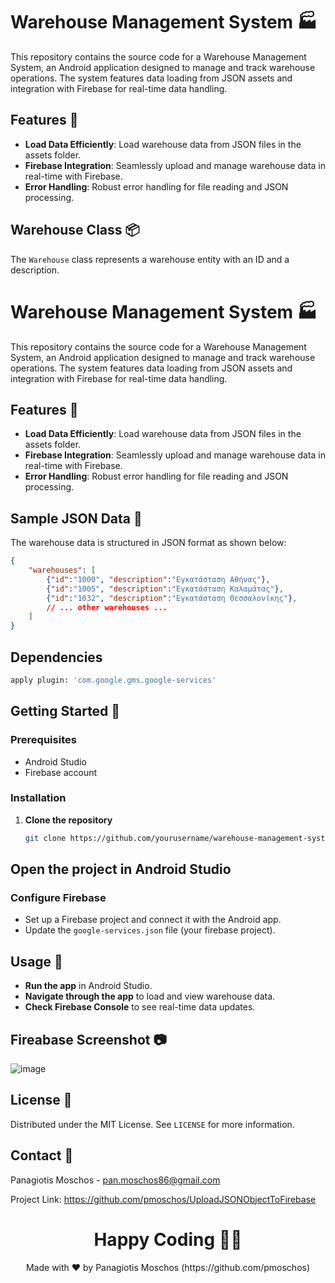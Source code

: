 # Warehouse Management System 🏭

This repository contains the source code for a Warehouse Management System, an Android application designed to manage and track warehouse operations. The system features data loading from JSON assets and integration with Firebase for real-time data handling.

## Features 🌟

- **Load Data Efficiently**: Load warehouse data from JSON files in the assets folder.
- **Firebase Integration**: Seamlessly upload and manage warehouse data in real-time with Firebase.
- **Error Handling**: Robust error handling for file reading and JSON processing.

## Warehouse Class 📦

The `Warehouse` class represents a warehouse entity with an ID and a description.

# Warehouse Management System 🏭

This repository contains the source code for a Warehouse Management System, an Android application designed to manage and track warehouse operations. The system features data loading from JSON assets and integration with Firebase for real-time data handling.

## Features 🌟

- **Load Data Efficiently**: Load warehouse data from JSON files in the assets folder.
- **Firebase Integration**: Seamlessly upload and manage warehouse data in real-time with Firebase.
- **Error Handling**: Robust error handling for file reading and JSON processing.

## Sample JSON Data 📄

The warehouse data is structured in JSON format as shown below:

```json
{
    "warehouses": [
        {"id":"1000", "description":"Εγκατάσταση Αθήνας"},
        {"id":"1005", "description":"Εγκατάσταση Καλαμάτας"},
        {"id":"1032", "description":"Εγκατάσταση Θεσσαλονίκης"},
        // ... other warehouses ...
    ]
}
```
## Dependencies
```bash
apply plugin: 'com.google.gms.google-services'
```

## Getting Started 🚀

### Prerequisites

- Android Studio
- Firebase account

### Installation

1. **Clone the repository**

   ```bash
   git clone https://github.com/yourusername/warehouse-management-system.git
   ```

## Open the project in Android Studio

### Configure Firebase

- Set up a Firebase project and connect it with the Android app.
- Update the `google-services.json` file (your firebase project).

## Usage 📱

- **Run the app** in Android Studio.
- **Navigate through the app** to load and view warehouse data.
- **Check Firebase Console** to see real-time data updates.

## Fireabase Screenshot 📷
![image](https://github.com/pmoschos/UploadJSONObjectToFirebase/assets/133533759/b03ba01b-bd7d-4ea3-96c6-600d95617ba1)

## License 📄

Distributed under the MIT License. See `LICENSE` for more information.

## Contact 📧

Panagiotis Moschos - [pan.moschos86@gmail.com](mailto:pan.moschos86@gmail.com)

Project Link: https://github.com/pmoschos/UploadJSONObjectToFirebase

<h1 align=center>Happy Coding 👨‍💻 </h1>

<p align="center">
  Made with ❤️ by Panagiotis Moschos (https://github.com/pmoschos)
</p>

